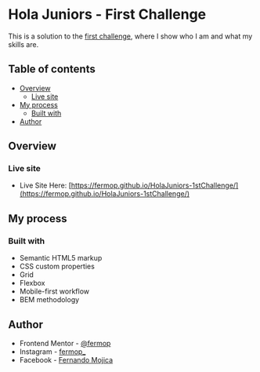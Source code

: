 # Hola Juniors - First Challenge

This is a solution to the [first challenge](https://holajuniors.com/crear-y-vender-una-plantillas-html-y-css/), where I show who I am and what my skills are.

## Table of contents

- [Overview](#overview)
  - [Live site](#live-site)
- [My process](#my-process)
  - [Built with](#built-with)
- [Author](#author)

## Overview

### Live site

- Live Site Here: [https://fermop.github.io/HolaJuniors-1stChallenge/](https://fermop.github.io/HolaJuniors-1stChallenge/)

## My process

### Built with

- Semantic HTML5 markup
- CSS custom properties
- Grid
- Flexbox
- Mobile-first workflow
- BEM methodology

## Author

- Frontend Mentor - [@fermop](https://www.frontendmentor.io/profile/fermop)
- Instagram - [fermop_](https://www.instagram.com/fermop_/)
- Facebook - [Fernando Mojica](https://www.facebook.com/fernando.mojica.758737/)